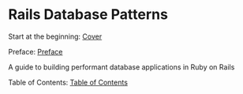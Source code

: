 # Rails Database Patterns

Start at the beginning: [Cover](000-cover.md)

Preface: [Preface](001-preface.md)

A guide to building performant database applications in Ruby on Rails

Table of Contents: [Table of Contents](008-table-of-contents.md)
